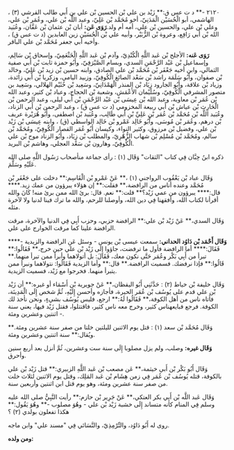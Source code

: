 ٢١٢٠ -** د ت عس ق:** زَيْد بن علي بْن الحسين بْن علي بن أَبي طالب القرشي (٣) ، الهاشمي، أبو الْحُسَيْن الْمَدَنِيّ، أخو مُحَمَّد بْن عَلِيّ، وعبد اللَّه بْن علي، وعُمَر بْن علي، وعلي بْن علي، والحسين بْن علي، أمه أم ولد.**رَوَى عَن:** أبان بْن عثمان بْن عَفَّان، وعُبَيد الله بْن أَبي رَافِع، وعروة بْن الزُّبَيْر، وأبيه علي بْن الْحُسَيْن زين العابدين (د ت عس ق) ، وأخيه أبي جعفر مُحَمَّد بْن علي الباقر.

**رَوَى عَنه:** الأجلح بْن عَبد اللَّهِ الْكُنْدِيّ، وآدم بْن عَبد اللَّهِ الْخَثْعَمِيّ، وإسحاق بْن سَالِم، وإسماعيل بْن عَبْد الرَّحْمَنِ السدي، وبسام الصَّيْرَفِيّ، وأَبُو حمزة ثابت بْن أَبي صفية الثمالي، وابن أخيه جَعْفَر بْن مُحَمَّد بْن علي الصادق، وابنه حسين بْن زيد بْن عَلِيّ، وخالد بْن صفوان، وأَبُو سَلَمَة راشد بْن سَعْد الصائغ الْكُوفِيّ، وزبيد اليامي، وزكريا بْن أَبي زائدة، وزياد بْن علاقة، وأَبُو الجارود زِيَاد بْن المنذر الْهَمْدَانِيّ، وسَعِيد بْن خُثَيْم الهلالي، وسَعِيد بن متصور المشرفي الْكُوفِيّ، وسُلَيْمان الأَعْمَش، وشعبة بْن الحجاج، وعباد بْن كثير، وعبد الله بْن عُمَر بْن معاوية، وعبد الله بْن عِيسَى بْن عَبْد الرَّحْمَنِ بْن أَبي ليلى، وعبد الرحمن بْن الْحَارِث بْن عياش بْن أَبي ربيعة المخزومي (د ت عس ق) ، وعبد الرحمن بْن أَبي الزناد، وعُبَيد اللَّه بْن مُحَمَّد بْن عُمَر بْنِ عَلِيِّ بْنِ أَبي طَالِب، وعُبَيد بْن اصطفى، وأَبُو هُرَيْرة عريف بْن درهم، وعُمَر بْن مُوسَى، وأَبُو خَالِد عَمْرو بْن خَالِد الواسطي (ق) ، وابنه عِيسَى بْن زَيْد بْن علي، وفضيل بْن مرزوق، وكثير النواء، وكيسان أَبُو عُمَر القصار الْكُوفِيّ، ومُحَمَّد بْن سالم، ومُحَمَّد بْن مُسْلِم بْن شهاب الزُّهْرِيّ، والمطلب بْن زِيَاد، وأَبُو الزناد موح بْن علي الْكُوفِيّ، وهارون بْن سَعْد العجلي، وهاشم بْن البريد.

ذكره ابنُ حِبَّان فِي كتاب "الثقات" وَقَال (١) : رأى جماعة منأصحاب رَسُول اللَّهِ صلى الله عَلَيْهِ وسَلَّمَ.

وَقَال عباد بْن يَعْقُوب الرواجني (١) ،** عَنْ عَمْرو بْن الْقَاسِم:** دخلت على جَعْفَر بْن مُحَمَّد وعنده أناس من الرافضة،** فقلت:** إن هؤلاء يبرؤون من عمك زيد.**** قال:**** يبرؤون من عمي زَيْد؟** قلت:** نعم. قال: برئ الله ممن برئ منه! كَانَ والله أقرأنا لكتاب الله، وأفقهنا فِي دين الله، وأوصلنا للرحم، والله ما ترك فينا لدنيا ولا لآخرة مثله.

وَقَال السدي،** عَنْ زَيْد بْن علي:** الرافضة حزبي، وحزب أَبِي فِي الدنيا والآخرة، مرقت الرافضة علينا كما مرقت الخوارج على علي.

**وَقَال أَحْمَد بْن دَاوُد الحداني:** سمعت عيسى بْن يونس - وسئل عَنِ الرافضة والزيدية -**** فَقَالَ:**** أما الرافضة فأول ما ترفضت، جاؤوا إِلَى زَيْد بْن علي حين خرج،** فَقَالُوا:** تبرأ من أَبِي بَكْر وعُمَر حَتَّى نكون معك، فَقَالَ: بل أتولاهما وأبرأ ممن تبرأ منهما.** قَالُوا:** فإذا نرفضك. فسميت الرافضة.** قال:** وأما الزيدية فَقَالُوا: نتولاهما ونبرأ ممن يتبرأ منهما. فخرجوا مع زَيْد، فسميت الزيدية.

وَقَال خليفة بْن خياط (٢) : حَدَّثَنِي أَبُو اليقظان،** عَنْ جويرية بْن أَسْمَاء أو غيره:** أن زَيْد بْن علي قدم على يُوسُف بْن عُمَر الحيرة، فأجازه وأحسن إِلَيْهِ، ثُمَّ شخص إِلَى الْمَدِينَة، فأتاه ناس من أهل الكوفة،** فَقَالُوا لَهُ:** ارجع، فليس يُوسُف بشيءٍ، ونحن نأخذ لك الكوفة. فرجع فبايعهناس كثير، وخرج معه ناس كثير، فاقتتلوا، فقتل زَيْد فيها، يعني سنة اثنتين وعشرين ومئة -.

وَقَال مُحَمَّد بْن سعد (١) : قتل يوم الاثنين لليلتين خلتا من صفر سنة عشرين ومئة.** ويُقال:** سنة اثنتين وعشرين ومئة.

**وَقَال غيره:** وصلب، ولم يزل مصلوبا إِلَى سنة ست وعشرين، ثُمَّ أنزل بعد أربع سنين وأحرق.

وَقَال أَبُو بَكْر بْن أَبي خيثمة،** عَن مصعب بْن عَبد اللَّهِ الزبيري:** قتل زَيْد بْن علي بالكوفة، قتله يُوسُف بْن عُمَر فِي زمن هِشَام بْن عَبد المَلِك، وقتل يوم الاثنين لثلاث خلت من صفر سنة عشرين ومئة، وهو يوم قتل ابن اثنتين وأربعين سنة.

وَقَال عَبد اللَّه بْن أَبي بكر العتكي،** عَنْ جَرِير بْن حازم:** رأيت النَّبِيُّ صلى الله عليه وسلم فِي المنام كأنه متساند إِلَى خشبة زَيْد بْن علي - وهُوَ مصلوب -** وهُوَ يَقُول:** هكذا تفعلون بولدي (٢) ؟

روى له أَبُو دَاوُد، والتِّرْمِذِيّ، والنَّسَائي فِي "مسند علي" وابن ماجه.

**ومن ولده:**